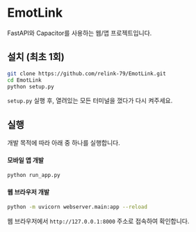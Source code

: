 # EmotLink

FastAPI와 Capacitor를 사용하는 웹/앱 프로젝트입니다.

## 설치 (최초 1회)

```bash
git clone https://github.com/relink-79/EmotLink.git
cd EmotLink
python setup.py
```

`setup.py` 실행 후, 열려있는 모든 터미널을 껐다가 다시 켜주세요.

## 실행

개발 목적에 따라 아래 중 하나를 실행합니다.

#### 모바일 앱 개발

```bash
python run_app.py
```

#### 웹 브라우저 개발

```bash
python -m uvicorn webserver.main:app --reload
```
웹 브라우저에서 `http://127.0.0.1:8000` 주소로 접속하여 확인합니다.
